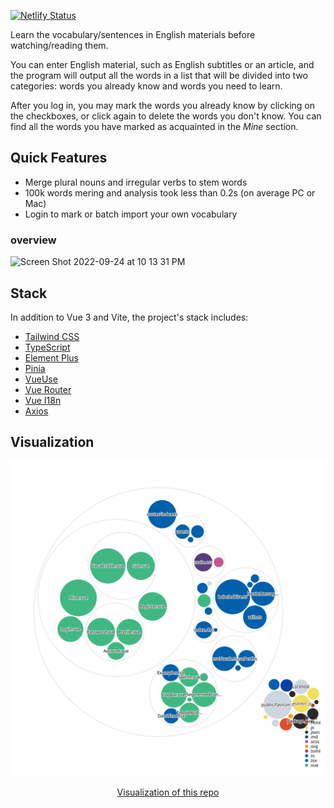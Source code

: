 [![Netlify Status](https://api.netlify.com/api/v1/badges/12600135-792f-460f-bdc7-4a03103fa982/deploy-status)](https://app.netlify.com/sites/subvocab/deploys)

Learn the vocabulary/sentences in English materials before watching/reading them.

You can enter English material, such as English subtitles or an article, and the program will output all the words in a list that will be divided into two categories: words you already know and words you need to learn.

After you log in, you may mark the words you already know by clicking on the checkboxes, or click again to delete the words you don't know. You can find all the words you have marked as acquainted in the *Mine* section.

## Quick Features
- Merge plural nouns and irregular verbs to stem words
- 100k words mering and analysis took less than 0.2s (on average PC or Mac)
- Login to mark or batch import your own vocabulary

### overview
<img width="595" alt="Screen Shot 2022-09-24 at 10 13 31 PM" src="https://user-images.githubusercontent.com/50689806/192102710-25a2acf0-78b8-4acf-a79e-87a921fafd15.png">

## Stack

In addition to Vue 3 and Vite, the project's stack includes:

- [Tailwind CSS](https://tailwindcss.com)
- [TypeScript](https://typescriptlang.org)
- [Element Plus](https://element-plus.org)
- [Pinia](https://pinia.vuejs.org)
- [VueUse](https://vueuse.org)
- [Vue Router](https://router.vuejs.org)
- [Vue I18n](https://kazupon.github.io/vue-i18n)
- [Axios](https://axios-http.com)

## Visualization

![Visualization of this repo](./diagram.svg)

<div align="center">
<a href="https://mango-dune-07a8b7110.1.azurestaticapps.net/?repo=kyle1an%2FSubVocab">Visualization of this repo</a>
</div>
